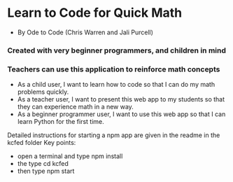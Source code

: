 # Learn to Code for Quick Math
- By Ode to Code (Chris Warren and Jali Purcell)

### Created with very beginner programmers, and children in mind
### Teachers can use this application to reinforce math concepts

- As a child user, I want to learn how to code so that I can do my math problems quickly.
- As a teacher user, I want to present this web app to my students so that they can experience math in a new way.
- As a beginner programmer user, I want to use this web app so that I can learn Python for the first time.

Detailed instructions for starting a npm app are given in the readme in the kcfed folder
Key points: 
- open a terminal and type npm install
- the type cd kcfed
- then type npm start
